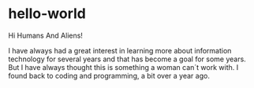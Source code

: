 # hello-world
Hi Humans And Aliens! 

I have always had a great interest in learning more about information technology for several years and that has become a goal for some years. But I have always thought this is something a woman can´t work with. I found back to coding and programming, a bit over a year ago. 
